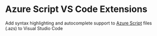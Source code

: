 # Azure Script VS Code Extensions

Add syntax highlighting and autocomplete support to [Azure Script](https://github.com/yorek/azure-script) files (.azs) to Visual Studio Code

